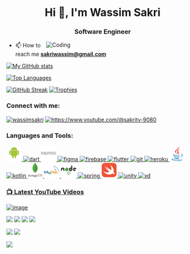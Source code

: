 

<h1 align="center">Hi 👋, I'm Wassim Sakri</h1>
<h3 align="center">Software Engineer</h3>


<img align="right" alt="Coding" width="400" src="https://miro.medium.com/max/1360/0*7Q3yvSIv_t0ioJ-Z.gif">


- 📫 How to reach me **sakriwassim@gmail.com**

[![My GitHub stats](https://github-readme-stats.vercel.app/api?username=sakriwassim&hide=stars&show_icons=true)](https://github.com/anuraghazra/github-readme-stats)


[![Top Languages](https://github-readme-stats.vercel.app/api/top-langs/?username=sakriwassim&layout=compact)](https://github.com/anuraghazra/github-readme-stats)



[![GitHub Streak](https://github-readme-streak-stats.herokuapp.com?user=sakriwassim)](https://git.io/streak-stats)
[![Trophies](https://github-profile-trophy.vercel.app/?username=sakriwassim&theme=onedark)](https://github.com/ryo-ma/github-profile-trophy)


<h3 align="left">Connect with me:</h3>
<p align="left">
<a href="https://linkedin.com/in/wassimsakri" target="blank"><img align="center" src="https://raw.githubusercontent.com/rahuldkjain/github-profile-readme-generator/master/src/images/icons/Social/linked-in-alt.svg" alt="wassimsakri" height="30" width="40" /></a>
<a href="https://www.youtube.com/@wassimsakri8654" target="blank"><img align="center" src="https://raw.githubusercontent.com/rahuldkjain/github-profile-readme-generator/master/src/images/icons/Social/youtube.svg" alt="https://www.youtube.com/@sakritv-9080" height="30" width="40" /></a>
</p>

<h3 align="left">Languages and Tools:</h3>
<p align="left"> <a href="https://developer.android.com" target="_blank" rel="noreferrer"> <img src="https://raw.githubusercontent.com/devicons/devicon/master/icons/android/android-original-wordmark.svg" alt="android" width="40" height="40"/> </a> <a href="https://dart.dev" target="_blank" rel="noreferrer"> <img src="https://www.vectorlogo.zone/logos/dartlang/dartlang-icon.svg" alt="dart" width="40" height="40"/> </a> <a href="https://expressjs.com" target="_blank" rel="noreferrer"> <img src="https://raw.githubusercontent.com/devicons/devicon/master/icons/express/express-original-wordmark.svg" alt="express" width="40" height="40"/> </a> <a href="https://www.figma.com/" target="_blank" rel="noreferrer"> <img src="https://www.vectorlogo.zone/logos/figma/figma-icon.svg" alt="figma" width="40" height="40"/> </a> <a href="https://firebase.google.com/" target="_blank" rel="noreferrer"> <img src="https://www.vectorlogo.zone/logos/firebase/firebase-icon.svg" alt="firebase" width="40" height="40"/> </a> <a href="https://flutter.dev" target="_blank" rel="noreferrer"> <img src="https://www.vectorlogo.zone/logos/flutterio/flutterio-icon.svg" alt="flutter" width="40" height="40"/> </a> <a href="https://git-scm.com/" target="_blank" rel="noreferrer"> <img src="https://www.vectorlogo.zone/logos/git-scm/git-scm-icon.svg" alt="git" width="40" height="40"/> </a> <a href="https://heroku.com" target="_blank" rel="noreferrer"> <img src="https://www.vectorlogo.zone/logos/heroku/heroku-icon.svg" alt="heroku" width="40" height="40"/> </a> <a href="https://www.java.com" target="_blank" rel="noreferrer"> <img src="https://raw.githubusercontent.com/devicons/devicon/master/icons/java/java-original.svg" alt="java" width="40" height="40"/> </a> <a href="https://kotlinlang.org" target="_blank" rel="noreferrer"> <img src="https://www.vectorlogo.zone/logos/kotlinlang/kotlinlang-icon.svg" alt="kotlin" width="40" height="40"/> </a> <a href="https://www.mongodb.com/" target="_blank" rel="noreferrer"> <img src="https://raw.githubusercontent.com/devicons/devicon/master/icons/mongodb/mongodb-original-wordmark.svg" alt="mongodb" width="40" height="40"/> </a> <a href="https://www.mysql.com/" target="_blank" rel="noreferrer"> <img src="https://raw.githubusercontent.com/devicons/devicon/master/icons/mysql/mysql-original-wordmark.svg" alt="mysql" width="40" height="40"/> </a> <a href="https://nodejs.org" target="_blank" rel="noreferrer"> <img src="https://raw.githubusercontent.com/devicons/devicon/master/icons/nodejs/nodejs-original-wordmark.svg" alt="nodejs" width="40" height="40"/> </a> <a href="https://spring.io/" target="_blank" rel="noreferrer"> <img src="https://www.vectorlogo.zone/logos/springio/springio-icon.svg" alt="spring" width="40" height="40"/> </a> <a href="https://developer.apple.com/swift/" target="_blank" rel="noreferrer"> <img src="https://raw.githubusercontent.com/devicons/devicon/master/icons/swift/swift-original.svg" alt="swift" width="40" height="40"/> </a> <a href="https://unity.com/" target="_blank" rel="noreferrer"> <img src="https://www.vectorlogo.zone/logos/unity3d/unity3d-icon.svg" alt="unity" width="40" height="40"/> </a> <a href="https://www.adobe.com/products/xd.html" target="_blank" rel="noreferrer"> <img src="https://cdn.worldvectorlogo.com/logos/adobe-xd.svg" alt="xd" width="40" height="40"/> 
  

  

  ### 📺 Latest YouTube Videos

<!-- BEGIN YOUTUBE-CARDS -->

  


[<img width="1316" alt="image" src="https://github.com/user-attachments/assets/90df5a3d-60ff-41a0-aff6-79dbbd26e197">](https://www.youtube.com/watch?v=q2SYGmfCi0I)
  
[<img src="https://play-lh.googleusercontent.com/-N22f90MIvPxQA5EaQ2fR6zF7CDr5MHX2jhkSquwN3fI3LaPalnWoua4jndaPGjXIQ=w2560-h1440-rw" height="250"/>](https://www.youtube.com/watch?v=KmyxCgFi8Xk&t=50s)
  [<img src="https://user-images.githubusercontent.com/62904371/226500825-fb46b929-f0be-474d-8473-108a8e661486.png" height="250"/>](https://www.youtube.com/watch?v=e9BHIquJshQ&t=41s)
  [<img src="https://user-images.githubusercontent.com/62904371/226501828-df6ea32b-ec79-4ea9-8824-f46ce7735351.png"  height="250"/>](https://www.youtube.com/shorts/K_J_XMhorQU)
  [<img src="https://user-images.githubusercontent.com/62904371/226502140-7255effb-5160-4d8e-b8c6-858a58b60f29.png" height="250"/>](https://www.youtube.com/shorts/lG0tSrVw32o)
 
  [<img src="https://user-images.githubusercontent.com/62904371/226502816-b6bfe665-a612-48ce-8408-9e47461c60e7.png"   height="250"/>](https://www.youtube.com/watch?v=4vvpEfQ0BVw)
   [<img src="https://user-images.githubusercontent.com/62904371/226503880-559c3864-46d5-42b9-a887-89d6ff8a12f8.png"   height="250"/>](https://youtu.be/DzyrvMjce3c)
  

  <!-- END YOUTUBE-CARDS -->

[<img src="https://custom-icon-badges.demolab.com/badge/-Subscribe%20For%20More-red?style=for-the-badge&logo=video&logoColor=white"/>](https://www.youtube.com/@wassimsakri8654)
 </p>

  
